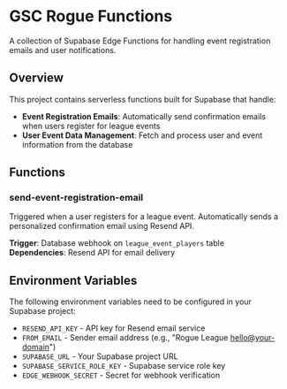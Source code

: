 # GSC Rogue Functions

A collection of Supabase Edge Functions for handling event registration emails and user notifications.

## Overview

This project contains serverless functions built for Supabase that handle:

- **Event Registration Emails**: Automatically send confirmation emails when users register for league events
- **User Event Data Management**: Fetch and process user and event information from the database

## Functions

### send-event-registration-email

Triggered when a user registers for a league event. Automatically sends a personalized confirmation email using Resend API.

**Trigger**: Database webhook on `league_event_players` table  
**Dependencies**: Resend API for email delivery

## Environment Variables

The following environment variables need to be configured in your Supabase project:

- `RESEND_API_KEY` - API key for Resend email service
- `FROM_EMAIL` - Sender email address (e.g., "Rogue League <hello@your-domain>")
- `SUPABASE_URL` - Your Supabase project URL
- `SUPABASE_SERVICE_ROLE_KEY` - Supabase service role key
- `EDGE_WEBHOOK_SECRET` - Secret for webhook verification
